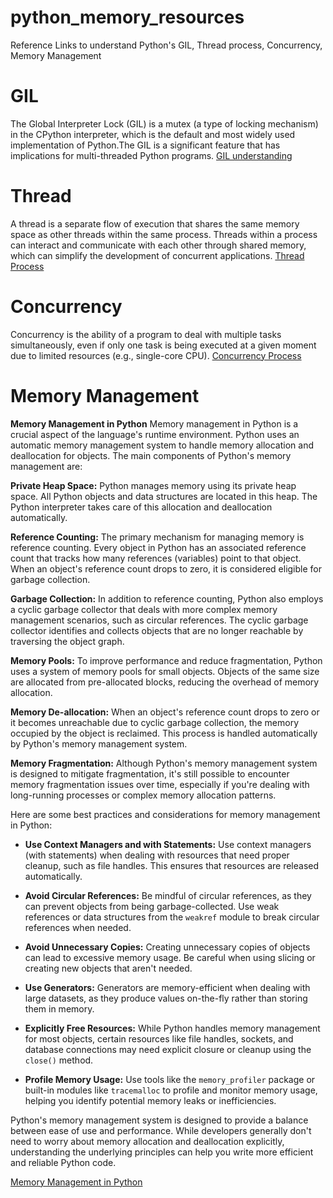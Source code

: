 # python_memory_resources
Reference Links to understand Python's GIL, Thread process, Concurrency, Memory Management
# GIL
The Global Interpreter Lock (GIL) is a mutex (a type of locking mechanism) in the CPython interpreter, which is the default and most widely used implementation of Python.The GIL is a significant feature that has implications for multi-threaded Python programs.
[GIL understanding](https://https://realpython.com/python-gil/)

# Thread 
A thread is a separate flow of execution that shares the same memory space as other threads within the same process. Threads within a process can interact and communicate with each other through shared memory, which can simplify the development of concurrent applications.
[Thread Process](https://realpython.com/intro-to-python-threading/)

# Concurrency
Concurrency is the ability of a program to deal with multiple tasks simultaneously, even if only one task is being executed at a given moment due to limited resources (e.g., single-core CPU).
[Concurrency Process](https://realpython.com/python-concurrency/)

# Memory Management
**Memory Management in Python**
Memory management in Python is a crucial aspect of the language's runtime environment. Python uses an automatic memory management system to handle memory allocation and deallocation for objects. The main components of Python's memory management are:

**Private Heap Space:** Python manages memory using its private heap space. All Python objects and data structures are located in this heap. The Python interpreter takes care of this allocation and deallocation automatically.

**Reference Counting:** The primary mechanism for managing memory is reference counting. Every object in Python has an associated reference count that tracks how many references (variables) point to that object. When an object's reference count drops to zero, it is considered eligible for garbage collection.

**Garbage Collection:** In addition to reference counting, Python also employs a cyclic garbage collector that deals with more complex memory management scenarios, such as circular references. The cyclic garbage collector identifies and collects objects that are no longer reachable by traversing the object graph.

**Memory Pools:** To improve performance and reduce fragmentation, Python uses a system of memory pools for small objects. Objects of the same size are allocated from pre-allocated blocks, reducing the overhead of memory allocation.

**Memory De-allocation:** When an object's reference count drops to zero or it becomes unreachable due to cyclic garbage collection, the memory occupied by the object is reclaimed. This process is handled automatically by Python's memory management system.

**Memory Fragmentation:** Although Python's memory management system is designed to mitigate fragmentation, it's still possible to encounter memory fragmentation issues over time, especially if you're dealing with long-running processes or complex memory allocation patterns.

Here are some best practices and considerations for memory management in Python:

- **Use Context Managers and with Statements:** Use context managers (with statements) when dealing with resources that need proper cleanup, such as file handles. This ensures that resources are released automatically.

- **Avoid Circular References:** Be mindful of circular references, as they can prevent objects from being garbage-collected. Use weak references or data structures from the `weakref` module to break circular references when needed.

- **Avoid Unnecessary Copies:** Creating unnecessary copies of objects can lead to excessive memory usage. Be careful when using slicing or creating new objects that aren't needed.

- **Use Generators:** Generators are memory-efficient when dealing with large datasets, as they produce values on-the-fly rather than storing them in memory.

- **Explicitly Free Resources:** While Python handles memory management for most objects, certain resources like file handles, sockets, and database connections may need explicit closure or cleanup using the `close()` method.

- **Profile Memory Usage:** Use tools like the `memory_profiler` package or built-in modules like `tracemalloc` to profile and monitor memory usage, helping you identify potential memory leaks or inefficiencies.

Python's memory management system is designed to provide a balance between ease of use and performance. While developers generally don't need to worry about memory allocation and deallocation explicitly, understanding the underlying principles can help you write more efficient and reliable Python code.

[Memory Management in Python](https://realpython.com/python-memory-management/)

